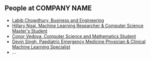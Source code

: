 People at COMPANY NAME
---

- [Labib Chowdhury, Business and Engineering](./labib_chowdhury.md)
- [Hillary Ngai, Machine Learning Researcher & Computer Science Master's Student](./hillary_ngai.md)
- [Conor Vedova, Computer Science and Mathematics Student](./conor_vedova.md)
- [Devin Singh, Paediatric Emergency Medicine Physician & Clinical Machine Learning Specialist](./devin_singh.md)
- ...
